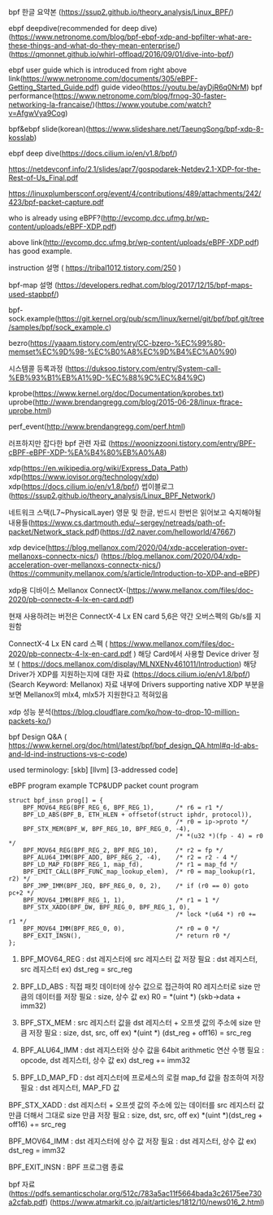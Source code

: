 bpf 한글 요약본 (https://ssup2.github.io/theory_analysis/Linux_BPF/)

ebpf deepdive(recommended for deep dive) (https://www.netronome.com/blog/bpf-ebpf-xdp-and-bpfilter-what-are-these-things-and-what-do-they-mean-enterprise/)
(https://qmonnet.github.io/whirl-offload/2016/09/01/dive-into-bpf/)

ebpf user guide which is introduced from right above link(https://www.netronome.com/documents/305/eBPF-Getting_Started_Guide.pdf)
guide video(https://youtu.be/ayDjR6q0NrM)
bpf performance(https://www.netronome.com/blog/frnog-30-faster-networking-la-francaise/)(https://www.youtube.com/watch?v=AfgwVya9Cog)


bpf&ebpf slide(korean)(https://www.slideshare.net/TaeungSong/bpf-xdp-8-kosslab)

ebpf deep dive(https://docs.cilium.io/en/v1.8/bpf/)


https://netdevconf.info/2.1/slides/apr7/gospodarek-Netdev2.1-XDP-for-the-Rest-of-Us_Final.pdf

https://linuxplumbersconf.org/event/4/contributions/489/attachments/242/423/bpf-packet-capture.pdf

who is already using eBPF?(http://evcomp.dcc.ufmg.br/wp-content/uploads/eBPF-XDP.pdf)

above link(http://evcomp.dcc.ufmg.br/wp-content/uploads/eBPF-XDP.pdf) has good example.

instruction 설명 ( https://tribal1012.tistory.com/250 )

bpf-map 설명 (https://developers.redhat.com/blog/2017/12/15/bpf-maps-used-stapbpf/)


bpf-sock.example(https://git.kernel.org/pub/scm/linux/kernel/git/bpf/bpf.git/tree/samples/bpf/sock_example.c)

bezro(https://yaaam.tistory.com/entry/CC-bzero-%EC%99%80-memset%EC%9D%98-%EC%B0%A8%EC%9D%B4%EC%A0%90)

시스템콜 등록과정 (https://duksoo.tistory.com/entry/System-call-%EB%93%B1%EB%A1%9D-%EC%88%9C%EC%84%9C)

kprobe(https://www.kernel.org/doc/Documentation/kprobes.txt)
uprobe(http://www.brendangregg.com/blog/2015-06-28/linux-ftrace-uprobe.html)


perf_event(http://www.brendangregg.com/perf.html)


러프하지만 잡다한 bpf 관련 자료 (https://woonizzooni.tistory.com/entry/BPF-cBPF-eBPF-XDP-%EA%B4%80%EB%A0%A8)


xdp(https://en.wikipedia.org/wiki/Express_Data_Path)
xdp(https://www.iovisor.org/technology/xdp)
xdp(https://docs.cilium.io/en/v1.8/bpf/)
썹이블로그(https://ssup2.github.io/theory_analysis/Linux_BPF_Network/)

네트워크 스택(L7~PhysicalLayer) 영문 및 한글, 반드시 한번은 읽어보고 숙지해야될 내용들(https://www.cs.dartmouth.edu/~sergey/netreads/path-of-packet/Network_stack.pdf)(https://d2.naver.com/helloworld/47667) 



xdp device(https://blog.mellanox.com/2020/04/xdp-acceleration-over-mellanoxs-connectx-nics/)
(https://blog.mellanox.com/2020/04/xdp-acceleration-over-mellanoxs-connectx-nics/)
(https://community.mellanox.com/s/article/Introduction-to-XDP-and-eBPF)


xdp용 디바이스 Mellanox ConnectX-(https://www.mellanox.com/files/doc-2020/pb-connectx-4-lx-en-card.pdf)

현재 사용하려는 버전은 ConnectX-4 Lx EN card
5,6은 약간 오버스펙의 Gb/s를 지원함

ConnectX-4 Lx EN card 스펙 ( https://www.mellanox.com/files/doc-2020/pb-connectx-4-lx-en-card.pdf )
해당 Card에서 사용할 Device driver 정보 ( https://docs.mellanox.com/display/MLNXENv461011/Introduction)
해당 Driver가 XDP를 지원하는지에 대한 자료 (https://docs.cilium.io/en/v1.8/bpf/) (Search Keyword: Mellanox) 자료 내부에 Drivers supporting native XDP 부분을 보면 Mellanox의 mlx4, mlx5가 지원한다고 적혀있음

xdp 성능 분석(https://blog.cloudflare.com/ko/how-to-drop-10-million-packets-ko/)



bpf Design Q&A ( https://www.kernel.org/doc/html/latest/bpf/bpf_design_QA.html#q-ld-abs-and-ld-ind-instructions-vs-c-code)

used terminology:
[skb]
[llvm]
[3-addressed code]


eBPF program example
TCP&UDP packet count program

    struct bpf_insn prog[] = {
        BPF_MOV64_REG(BPF_REG_6, BPF_REG_1),      /* r6 = r1 */
        BPF_LD_ABS(BPF_B, ETH_HLEN + offsetof(struct iphdr, protocol)),
                                                  /* r0 = ip->proto */
        BPF_STX_MEM(BPF_W, BPF_REG_10, BPF_REG_0, -4),
                                                  /* *(u32 *)(fp - 4) = r0 */
        BPF_MOV64_REG(BPF_REG_2, BPF_REG_10),     /* r2 = fp */
        BPF_ALU64_IMM(BPF_ADD, BPF_REG_2, -4),    /* r2 = r2 - 4 */
        BPF_LD_MAP_FD(BPF_REG_1, map_fd),         /* r1 = map_fd */
        BPF_EMIT_CALL(BPF_FUNC_map_lookup_elem),  /* r0 = map_lookup(r1, r2) */
        BPF_JMP_IMM(BPF_JEQ, BPF_REG_0, 0, 2),    /* if (r0 == 0) goto pc+2 */
        BPF_MOV64_IMM(BPF_REG_1, 1),              /* r1 = 1 */
        BPF_STX_XADD(BPF_DW, BPF_REG_0, BPF_REG_1, 0),
                                                  /* lock *(u64 *) r0 += r1 */
        BPF_MOV64_IMM(BPF_REG_0, 0),              /* r0 = 0 */
        BPF_EXIT_INSN(),                          /* return r0 */
    };


1. BPF_MOV64_REG : dst 레지스터에 src 레지스터 값 저장
필요 : dst 레지스터, src 레지스터
ex) dst_reg = src_reg

2. BPF_LD_ABS : 직접 패킷 데이터에 상수 값으로 접근하여 R0 레지스터로 size 만큼의 데이터를 저장
필요 : size, 상수 값
ex) R0 = *(uint *) (skb->data + imm32)

3. BPF_STX_MEM : src 레지스터 값을 dst 레지스터 + 오프셋 값의 주소에 size 만큼 저장
필요 : size, dst, src, off
ex) *(uint *) (dst_reg + off16) = src_reg

4. BPF_ALU64_IMM : dst 레지스터와 상수 값을 64bit arithmetic 연산 수행
필요 : opcode, dst 레지스터, 상수 값
ex) dst_reg += imm32

5. BPF_LD_MAP_FD : dst 레지스터에 프로세스의 로컬 map_fd 값을 참조하여 저장
필요 : dst 레지스터, MAP_FD 값


BPF_STX_XADD : dst 레지스터 + 오프셋 값의 주소에 있는 데이터를 src 레지스터 값만큼 더해서 그대로 size 만큼 저장
필요 : size, dst, src, off
ex) *(uint *)(dst_reg + off16) += src_reg

BPF_MOV64_IMM : dst 레지스터에 상수 값 저장
필요 : dst 레지스터, 상수 값
ex) dst_reg = imm32

BPF_EXIT_INSN : BPF 프로그램 종료



bpf 자료 (https://pdfs.semanticscholar.org/512c/783a5ac11f5664bada3c26175ee730a2cfab.pdf)
(https://www.atmarkit.co.jp/ait/articles/1812/10/news016_2.html)